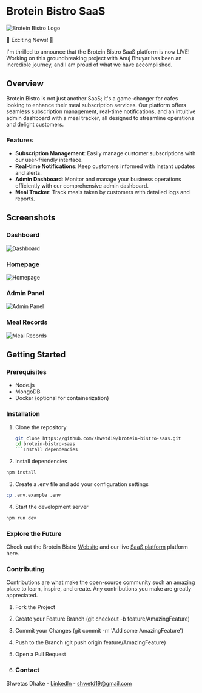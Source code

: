 # Brotein Bistro SaaS

![Brotein Bistro Logo]([link-to-your-logo-image](https://github.com/shwetd19/brotein-bistro-saas/blob/main/docs/logo.png))

🚀 Exciting News! 🎉

I'm thrilled to announce that the Brotein Bistro SaaS platform is now LIVE! Working on this groundbreaking project with Anuj Bhuyar has been an incredible journey, and I am proud of what we have accomplished.

## Overview

Brotein Bistro is not just another SaaS; it's a game-changer for cafes looking to enhance their meal subscription services. Our platform offers seamless subscription management, real-time notifications, and an intuitive admin dashboard with a meal tracker, all designed to streamline operations and delight customers.

### Features

- **Subscription Management**: Easily manage customer subscriptions with our user-friendly interface.
- **Real-time Notifications**: Keep customers informed with instant updates and alerts.
- **Admin Dashboard**: Monitor and manage your business operations efficiently with our comprehensive admin dashboard.
- **Meal Tracker**: Track meals taken by customers with detailed logs and reports.

## Screenshots

### Dashboard
![Dashboard](https://github.com/shwetd19/brotein-bistro-saas/blob/main/docs/dashboard.png)

### Homepage
![Homepage](https://github.com/shwetd19/brotein-bistro-saas/blob/main/docs/home-page.png)

### Admin Panel
![Admin Panel](https://github.com/shwetd19/brotein-bistro-saas/blob/main/docs/subscription-requests.png)

### Meal Records
![Meal Records](https://github.com/shwetd19/brotein-bistro-saas/blob/main/docs/meal-records.png)

## Getting Started

### Prerequisites

- Node.js
- MongoDB
- Docker (optional for containerization)

### Installation

1. Clone the repository
   ```sh
   git clone https://github.com/shwetd19/brotein-bistro-saas.git
   cd brotein-bistro-saas
   ```Install dependencies

2. Install dependencies
  ```sh
  npm install
  ```
3. Create a .env file and add your configuration settings
  ```sh
  cp .env.example .env
  ```
4. Start the development server
  ```sh
  npm run dev
  ```

### Explore the Future
Check out the Brotein Bistro [Website](https://broteinbistro.com/) and our live [SaaS platform](https://app.broteinbistro.com/) platform here.


### Contributing
Contributions are what make the open-source community such an amazing place to learn, inspire, and create. Any contributions you make are greatly appreciated.

1. Fork the Project
2. Create your Feature Branch (git checkout -b feature/AmazingFeature)
3. Commit your Changes (git commit -m 'Add some AmazingFeature')
4. Push to the Branch (git push origin feature/AmazingFeature)
5. Open a Pull Request

6. ### Contact
Shwetas Dhake - [LinkedIn](https://www.linkedin.com/in/shwetas-dhake/) - shwetd19@gmail.com

